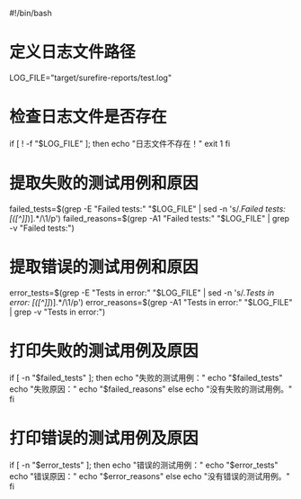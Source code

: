 #!/bin/bash

# 定义日志文件路径
LOG_FILE="target/surefire-reports/test.log"

# 检查日志文件是否存在
if [ ! -f "$LOG_FILE" ]; then
  echo "日志文件不存在！"
  exit 1
fi

# 提取失败的测试用例和原因
failed_tests=$(grep -E "Failed tests:" "$LOG_FILE" | sed -n 's/.*Failed tests: \[\([^]]*\)\].*/\1/p')
failed_reasons=$(grep -A1 "Failed tests:" "$LOG_FILE" | grep -v "Failed tests:")

# 提取错误的测试用例和原因
error_tests=$(grep -E "Tests in error:" "$LOG_FILE" | sed -n 's/.*Tests in error: \[\([^]]*\)\].*/\1/p')
error_reasons=$(grep -A1 "Tests in error:" "$LOG_FILE" | grep -v "Tests in error:")

# 打印失败的测试用例及原因
if [ -n "$failed_tests" ]; then
  echo "失败的测试用例："
  echo "$failed_tests"
  echo "失败原因："
  echo "$failed_reasons"
else
  echo "没有失败的测试用例。"
fi

# 打印错误的测试用例及原因
if [ -n "$error_tests" ]; then
  echo "错误的测试用例："
  echo "$error_tests"
  echo "错误原因："
  echo "$error_reasons"
else
  echo "没有错误的测试用例。"
fi
